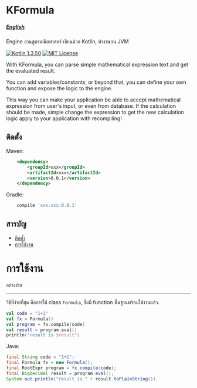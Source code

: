 # KFormula
##### [English](README.md)

Engine อ่านสูตรคณิตศาสตร์ เขียนด้วย Kotlin, ทำงานบน JVM 

[![Kotlin 1.3.50](https://img.shields.io/badge/kotlin-1.3.50-blue)](http://kotlinlang.org)
[![MIT License](https://img.shields.io/github/license/vittee/kformula)](https://github.com/vittee/kformula/blob/master/LICENSE)


With KFormula, you can parse simple mathematical expression text and get the evaluated result.

You can add variables/constants, or beyond that, you can define your own function and expose the logic to the engine.

This way you can make your application be able to accept mathematical expression from user's input, or even from database. If the calculation should be made, simple change the expression to get the new calculation logic apply to your application with recompiling!

ติดตั้ง
-------

Maven:
```xml
    <dependency>
    	<groupId>xxx</groupId>
    	<artifactId>xxx</artifactId>
    	<version>0.0.1</version>
    </dependency>
```

Gradle:
```groovy
    compile 'xxx.xxx:0.0.1'
```

สารบัญ
-----------------
  * [ติดตั้ง](#ติดตั้ง)  
  * [การใช้งาน](#การใช้งาน)

การใช้งาน
=====

อย่างง่าย

-------------
วิธีที่ง่ายที่สุด คือการใช้ class `Formula`, ซึ่งมี function พื้นฐานพร้อมใช้งานแล้ว.

```kotlin
val code = "1+1"
val fx = Formula()
val program = fx.compile(code)
val result = program.eval()
println("result is $result")
```

Java:
```java
final String code = "1+1";
final Formula fx = new Formula();
final RootExpr program = fx.compile(code);
final BigDecimal result = program.eval();
System.out.println("result is " + result.toPlainString())
```
